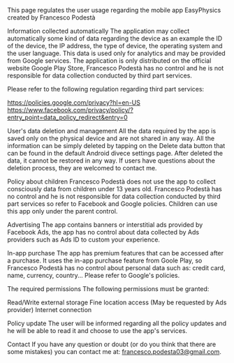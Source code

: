 This page regulates the user usage regarding the mobile app EasyPhysics created by Francesco Podestà

Information collected automatically
The application may collect automatically some kind of data regarding the device as an example the ID of the device, the IP address, the type of device, the operating system and the user language. This data is used only for analytics and may be provided from Google services. The application is only distributed on the official website Google Play Store, Francesco Podestà has no control and he is not responsible for data collection conducted by third part services.
 

Please refer to the following regulation regarding third part services:

https://policies.google.com/privacy?hl=en-US
https://www.facebook.com/privacy/policy/?entry_point=data_policy_redirect&entry=0


User's data deletion and management
All the data required by the app is saved only on the physical device and are not shared in any way. All the information can be simply deleted by tapping on the Delete data button that can be found in the default Android divece settings page.
After deleted the data, it cannot be restored in any way. If users have questions about the deletion process, they are welcomed to contact me.

Policy about children
Francesco Podestà does not use the app to collect consciously data from children under 13 years old.
Francesco Podestà has no control and he is not responsible for data collection conducted by third part services so refer to Facebook and Google policies. Children can use this app only under the parent control.

Advertising
The app contains banners or interstitial ads provided by Facebook Ads, the app has no control about data collected by Ads providers such as Ads ID to custom your experience.

In-app purchase
The app has premium features that can be accessed after a purchase.
It uses the in-app purchase feature from Goole Play, so Francesco Podestà has no control about personal data such as: credit card, name, currency, country...
Please refer to Google's policies.

The required permissions
The following permissions must be granted:

Read/Write external storage
Fine location access (May be requested by Ads provider)
Internet connection


Policy update
The user will be informed regarding all the policy updates and he will be able to read it and choose to use the app's services.

Contact
If you have any question or doubt (or do you think that there are some mistakes) you can contact me at: francesco.podesta03@gmail.com.
